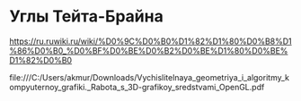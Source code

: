 
# Углы Тейта-Брайна
https://ru.ruwiki.ru/wiki/%D0%9C%D0%B0%D1%82%D1%80%D0%B8%D1%86%D0%B0_%D0%BF%D0%BE%D0%B2%D0%BE%D1%80%D0%BE%D1%82%D0%B0

file:///C:/Users/akmur/Downloads/Vychislitelnaya_geometriya_i_algoritmy_kompyuternoy_grafiki._Rabota_s_3D-grafikoy_sredstvami_OpenGL.pdf